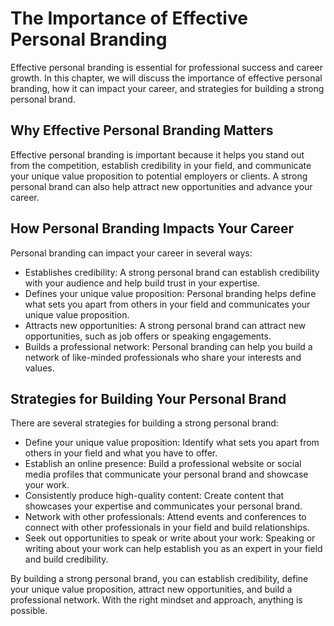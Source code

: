 The Importance of Effective Personal Branding
======================================================================================

Effective personal branding is essential for professional success and career growth. In this chapter, we will discuss the importance of effective personal branding, how it can impact your career, and strategies for building a strong personal brand.

Why Effective Personal Branding Matters
---------------------------------------

Effective personal branding is important because it helps you stand out from the competition, establish credibility in your field, and communicate your unique value proposition to potential employers or clients. A strong personal brand can also help attract new opportunities and advance your career.

How Personal Branding Impacts Your Career
-----------------------------------------

Personal branding can impact your career in several ways:

* Establishes credibility: A strong personal brand can establish credibility with your audience and help build trust in your expertise.
* Defines your unique value proposition: Personal branding helps define what sets you apart from others in your field and communicates your unique value proposition.
* Attracts new opportunities: A strong personal brand can attract new opportunities, such as job offers or speaking engagements.
* Builds a professional network: Personal branding can help you build a network of like-minded professionals who share your interests and values.

Strategies for Building Your Personal Brand
-------------------------------------------

There are several strategies for building a strong personal brand:

* Define your unique value proposition: Identify what sets you apart from others in your field and what you have to offer.
* Establish an online presence: Build a professional website or social media profiles that communicate your personal brand and showcase your work.
* Consistently produce high-quality content: Create content that showcases your expertise and communicates your personal brand.
* Network with other professionals: Attend events and conferences to connect with other professionals in your field and build relationships.
* Seek out opportunities to speak or write about your work: Speaking or writing about your work can help establish you as an expert in your field and build credibility.

By building a strong personal brand, you can establish credibility, define your unique value proposition, attract new opportunities, and build a professional network. With the right mindset and approach, anything is possible.
